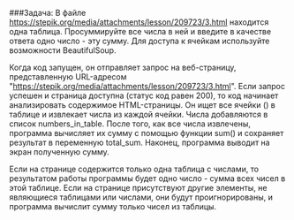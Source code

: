 ###Задача:
В файле https://stepik.org/media/attachments/lesson/209723/3.html находится одна таблица. Просуммируйте все числа в ней 
и введите в качестве ответа одно число - эту сумму. Для доступа к ячейкам используйте возможности BeautifulSoup.

Когда код запущен, он отправляет запрос на веб-страницу, представленную URL-адресом 
"https://stepik.org/media/attachments/lesson/209723/3.html".
Если запрос успешен и страница доступна (статус код равен 200), то код начинает анализировать содержимое HTML-страницы.
Он ищет все ячейки (<td>) в таблице и извлекает числа из каждой ячейки.
Числа добавляются в список numbers_in_table.
После того, как все числа извлечены, программа вычисляет их сумму с помощью функции sum() и сохраняет результат в 
переменную total_sum.
Наконец, программа выводит на экран полученную сумму.

Если на странице содержится только одна таблица с числами, то результатом работы программы будет одно число - сумма всех
чисел в этой таблице. Если на странице присутствуют другие элементы, не являющиеся таблицами или числами, они будут 
проигнорированы, и программа вычислит сумму только чисел из таблицы.